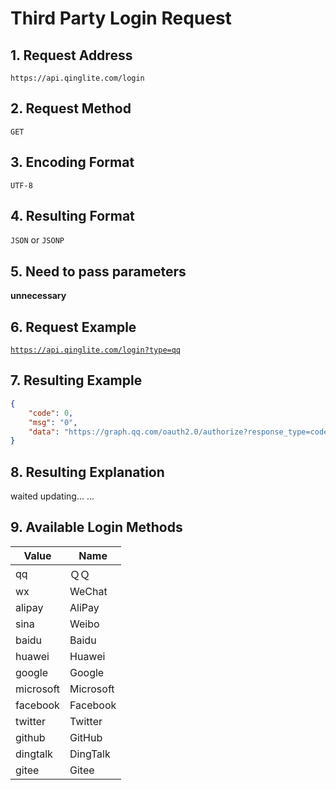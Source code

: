 # Third Party Login Request
## 1. Request Address
`https://api.qinglite.com/login`
## 2. Request Method
`GET`
## 3. Encoding Format
`UTF-8`
## 4. Resulting Format
`JSON` or `JSONP`
## 5. Need to pass parameters
**unnecessary**
## 6. Request Example
[`https://api.qinglite.com/login?type=qq`](https://api.qinglite.com/login?type=qq "Click me to jump")
## 7. Resulting Example
```JSON
{
	"code": 0,
	"msg": "0",
	"data": "https://graph.qq.com/oauth2.0/authorize?response_type=code&client_id=123456&redirect_uri=https%3A%2F%2Fpassport.qinglite.com%2Flogin_return&state=19f4%2FQmd%2BAR7eN3d%2BpLROEZ%2BzjGPYV4Q%2BuFJf%2BNhuxxx"
}
```
## 8. Resulting Explanation
waited updating... ...
## 9. Available Login Methods
| Value | Name |
| ----------- | ----------- |
| qq | ＱＱ |
| wx | WeChat |
| alipay | AliPay |
| sina | Weibo |
| baidu | Baidu |
| huawei | Huawei |
| google | Google |
| microsoft | Microsoft |
| facebook | Facebook |
| twitter | Twitter |
| github | GitHub |
| dingtalk | DingTalk |
| gitee | Gitee |

